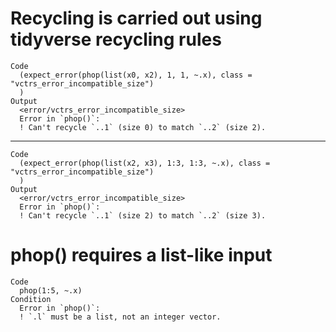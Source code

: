 # Recycling is carried out using tidyverse recycling rules

    Code
      (expect_error(phop(list(x0, x2), 1, 1, ~.x), class = "vctrs_error_incompatible_size")
      )
    Output
      <error/vctrs_error_incompatible_size>
      Error in `phop()`:
      ! Can't recycle `..1` (size 0) to match `..2` (size 2).

---

    Code
      (expect_error(phop(list(x2, x3), 1:3, 1:3, ~.x), class = "vctrs_error_incompatible_size")
      )
    Output
      <error/vctrs_error_incompatible_size>
      Error in `phop()`:
      ! Can't recycle `..1` (size 2) to match `..2` (size 3).

# phop() requires a list-like input

    Code
      phop(1:5, ~.x)
    Condition
      Error in `phop()`:
      ! `.l` must be a list, not an integer vector.

